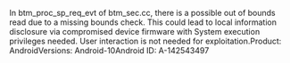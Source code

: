 In btm_proc_sp_req_evt of btm_sec.cc, there is a possible out of bounds read due to a missing bounds check. This could lead to local information disclosure via compromised device firmware with System execution privileges needed. User interaction is not needed for exploitation.Product: AndroidVersions: Android-10Android ID: A-142543497